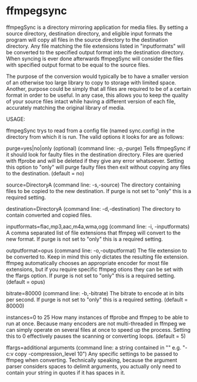 # ffmpegsync
ffmpegSync is a directory mirroring application for media files. By setting a source directory, destination directory, and eligible input formats the program will copy all files in the source directory to the destination directory. Any file matching the file extensions listed in "inputformats" will be converted to the specified output format into the destination directory. When syncing is ever done afterwards ffmpegSync will consider the files with specified output format to be equal to the source files.

The purpose of the conversion would typically be to have a smaller version of an otherwise too large library to copy to storage with limited space. Another, purpose could be simply that all files are required to be of a certain format in order to be useful. In any case, this allows you to keep the quality of your source files intact while having a different version of each file, accurately matching the original library of media.

USAGE:

ffmpegSync trys to read from a config file (named sync.config) in the directory from which it is run.
The valid options it looks for are as follows:

purge=yes|no|only (optional) (command line: -p,-purge)
Tells ffmpegSync if it should look for faulty files in the destination directory. Files are queried with ffprobe and will be deleted if they give any error whatsoever. Setting this option to "only" will purge faulty files then exit without copying any files to the destination. (default = no)

source=DirectoryA (command line: -s,-source)
The directory containing files to be copied to the new destination. If purge is not set to "only" this is a required setting.

destination=DirectoryA (command line: -d,-destination)
The directory to contain converted and copied files.

inputformats=flac,mp3,aac,m4a,wma,ogg (command line: -i, -inputformats) 
A comma separated list of file extensions that ffmpeg will convert to the new format. If purge is not set to "only" this is a required setting.

outputformat=opus (command line: -o,-outputformat)
The file extension to be converted to. Keep in mind this only dictates the resulting file extension. ffmpeg automatically chooses an appropriate encoder for most file extensions, but if you require specific ffmpeg otions they can be set with the ffargs option. If purge is not set to "only" this is a required setting. (default = opus)

bitrate=80000 (command line: -b,-bitrate)
The bitrate to encode at in bits per second. If purge is not set to "only" this is a required setting. (default = 80000)

instances=0 to 25
How many instances of ffprobe and ffmpeg to be able to run at once. Because many encoders are not multi-threaded in ffmpeg we can simply operate on several files at once to speed up the process. Setting this to 0 effectively pauses the scanning or converting loops. (default = 5)

ffargs=additional arguments (command line: a string contained in "" e.g. "-c:v copy -compression_level 10")
Any specific settings to be passed to ffmpeg when converting. Technically speaking, because the argument parser considers spaces to delimit arguments, you actually only need to contain your string in quotes if it has spaces in it.
